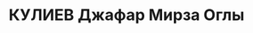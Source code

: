 ---
title: КУЛИЕВ Джафар Мирза Оглы
description: "азербайджанец\n Арестован в 1937\n Приговор: ВК ВС СССР, 12.10.1937\
  \ - ВМН с конфискацией имущества.\n Расстрелян 13.10.1937 в г.Баку.\n Источники:\
  \ Сталинский список от 03.10.1937 (Аз.ССР, Кат.1)| Мамедова Ш. Вопль матерей (на\
  \ аз.яз.). Баку: \"Гянджлик\". 2006, с.290| \"Восстановление памяти\", №1 (спецвыпуск\
  \ газ. \"Сархад\")."
---